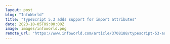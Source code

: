 ```yaml
---
layout: post
blog: "InfoWorld"
title: "TypeScript 5.3 adds support for import attributes"
date: 2023-10-05T09:00:00Z
image: images/infoworld.png
remote_url: "https://www.infoworld.com/article/3708188/typescript-53-adds-support-for-import-attributes.html#tk.rss_applicationdevelopment"
---
```

